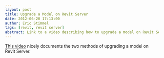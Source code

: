 ```yaml
---
layout: post
title: Upgrade a Model on Revit Server 
date: 2012-06-20 17:13:00
author: Eric Stimmel  
tags: [revit, revit server]  
abstract: Link to a video describing how to upgrade a model on Revit Server.
---
```


[This video][1] nicely documents the two methods of upgrading a model on Revit Server.

[1]: http://wikihelp.autodesk.com/Revit/enu/community/videos/Revit_Server/Model_Upgrade_Workflow_for_Revit_Server